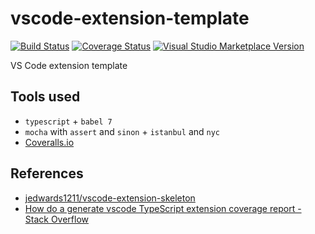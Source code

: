 # vscode-extension-template

[![Build Status](https://github.com/earshinov/vscode-extension-template/actions/workflows/main.yml/badge.svg?branch=master)](https://github.com/earshinov/vscode-extension-template)
[![Coverage Status](https://coveralls.io/repos/github/earshinov/vscode-extension-template/badge.svg?branch=master)](https://coveralls.io/github/earshinov/vscode-extension-template?branch=master)
[![Visual Studio Marketplace Version](https://img.shields.io/visual-studio-marketplace/v/earshinov.vscode-extension-template)](https://marketplace.visualstudio.com/items?itemName=earshinov.vscode-extension-template)

VS Code extension template

## Tools used

- `typescript` + `babel 7`
- `mocha` with `assert` and `sinon` + `istanbul` and `nyc`
- [Coveralls.io](https://coveralls.io/)

## References

- [jedwards1211/vscode-extension-skeleton](https://github.com/jedwards1211/vscode-extension-skeleton)
- [How do a generate vscode TypeScript extension coverage report - Stack Overflow](https://stackoverflow.com/a/59146892/675333)
